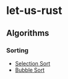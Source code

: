 # let-us-rust

## Algorithms

### Sorting
* [Selection Sort](sort/src/selection.rs)
* [Bubble Sort](sort/src/bubble.rs)


